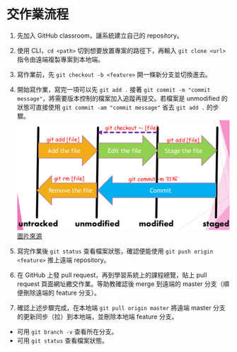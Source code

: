 # 交作業流程

1. 先加入 GitHub classroom，讓系統建立自己的 repository。

2. 使用 CLI，`cd <path>` 切到想要放置專案的路徑下，再輸入 `git clone <url>` 指令由遠端複製專案到本地端。

3. 寫作業前，先 `git checkout -b <feature>` 開一條新分支並切換進去。

4. 開始寫作業，寫完一項可以先 `git add .` 接著 `git commit -m "commit message"`，將需要版本控制的檔案加入追蹤再提交。若檔案是 unmodified 的狀態可直接使用 `git commit -am "commit message"` 省去 `git add .` 的步驟。
   ![檔案狀態](./src/git_file_status.png)
   [圖片來源](http://wiki.csie.ncku.edu.tw/git)

5. 寫完作業後 `git status` 查看檔案狀態，確認便能使用 `git push origin <feature>` 推上遠端 repository。

6. 在 GitHub 上發 pull request，再到學習系統上的課程總覽，貼上 pull request 頁面網址繳交作業。等助教確認後 merge 到遠端的 master 分支（順便刪除遠端的 feature 分支）。

7. 確認上述步驟完成，在本地端 `git pull origin master` 將遠端 master 分支的更新同步（拉）到本地端，並刪除本地端 feature 分支。

- 可用 `git branch -v` 查看所在分支。
- 可用 `git status` 查看檔案狀態。
